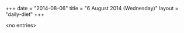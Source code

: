 +++
date = "2014-08-06"
title = "6 August 2014 (Wednesday)"
layout = "daily-diet"
+++


\<no entries\>
